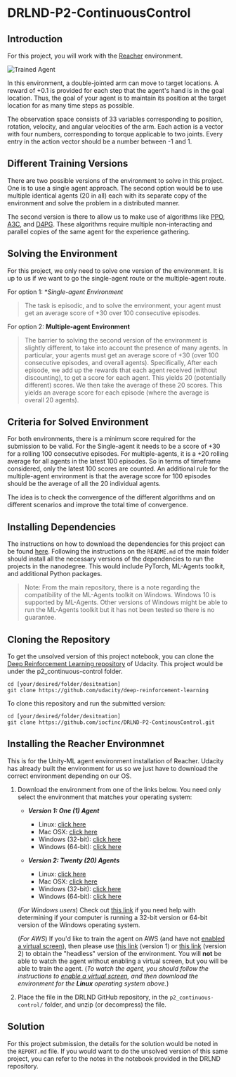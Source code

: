 # DRLND-P2-ContinuousControl

## Introduction

For this project, you will work with the [Reacher](https://github.com/Unity-Technologies/ml-agents/blob/master/docs/Learning-Environment-Examples.md#reacher) environment.

![Trained Agent][image1]

In this environment, a double-jointed arm can move to target locations. A reward of +0.1 is provided for each step that the agent's hand is in the goal location. Thus, the goal of your agent is to maintain its position at the target location for as many time steps as possible.

The observation space consists of 33 variables corresponding to position, rotation, velocity, and angular velocities of the arm. Each action is a vector with four numbers, corresponding to torque applicable to two joints. Every entry in the action vector should be a number between -1 and 1.

## Different Training Versions

There are two possible versions of the environment to solve in this project. One is to use a single agent approach. The second option would be to use multiple identical agents (20 in all) each with its separate copy of the environment and solve the problem in a distributed manner.

The second version is there to allow us to make use of algorithms like [PPO](https://arxiv.org/pdf/1707.06347.pdf), [A3C](https://arxiv.org/pdf/1602.01783.pdf), and [D4PG](https://openreview.net/pdf?id=SyZipzbCb). These algorithms require multiple non-interacting and parallel copies of the same agent for the experience gathering.

## Solving the Environment

For this project, we only need to solve one version of the environment. It is up to us if we want to go the single-agent route or the multiple-agent route.

For option 1: **Single-agent Environment*

>The task is episodic, and to solve the environment, your agent must get an average score of +30 over 100 consecutive episodes.

For option 2: **Multiple-agent Environment**

>The barrier to solving the second version of the environment is slightly different, to take into account the presence of many agents. In particular, your agents must get an average score of +30 (over 100 consecutive episodes, and overall agents). Specifically,
After each episode, we add up the rewards that each agent received (without discounting), to get a score for each agent. This yields 20 (potentially different) scores. We then take the average of these 20 scores.
This yields an average score for each episode (where the average is overall 20 agents).

## Criteria for Solved Environment

For both environments, there is a minimum score required for the submission to be valid. For the Single-agent it needs to be a score of +30 for a rolling 100 consecutive episodes. For multiple-agents, it is a +20 rolling average for all agents in the latest 100 episodes. So in terms of timeframe considered, only the latest 100 scores are counted. An additional rule for the multiple-agent environment is that the average score for 100 episodes should be the average of all the 20 individual agents.

The idea is to check the convergence of the different algorithms and on different scenarios and improve the total time of convergence.

## Installing Dependencies

The instructions on how to download the dependencies for this project can be found [here](https://github.com/udacity/deep-reinforcement-learning#dependencies). Following the instructions on the `README.md` of the main folder should install all the necessary versions of the dependencies to run the projects in the nanodegree. This would include PyTorch, ML-Agents toolkit, and additional Python packages.

>Note: From the main repository, there is a note regarding the compatibility of the ML-Agents toolkit on Windows. Windows 10 is supported by ML-Agents. Other versions of Windows might be able to run the ML-Agents toolkit but it has not been tested so there is no guarantee.

## Cloning the Repository

To get the unsolved version of this project notebook, you can clone the [Deep Reinforcement Learning repository](https://github.com/udacity/deep-reinforcement-learning) of Udacity. This project would be under the p2_continuous-control folder.

```
cd [your/desired/folder/desitnation]
git clone https://github.com/udacity/deep-reinforcement-learning
```

To clone this repository and run the submitted version:

```
cd [your/desired/folder/desitnation]
git clone https://github.com/iocfinc/DRLND-P2-ContinousControl.git
```

## Installing the Reacher Environmnet

This is for the Unity-ML agent environment installation of Reacher. Udacity has already built the environment for us so we just have to download the correct environment depending on our OS.

1. Download the environment from one of the links below.  You need only select the environment that matches your operating system:

    - **_Version 1: One (1) Agent_**
        - Linux: [click here](https://s3-us-west-1.amazonaws.com/udacity-drlnd/P2/Reacher/one_agent/Reacher_Linux.zip)
        - Mac OSX: [click here](https://s3-us-west-1.amazonaws.com/udacity-drlnd/P2/Reacher/one_agent/Reacher.app.zip)
        - Windows (32-bit): [click here](https://s3-us-west-1.amazonaws.com/udacity-drlnd/P2/Reacher/one_agent/Reacher_Windows_x86.zip)
        - Windows (64-bit): [click here](https://s3-us-west-1.amazonaws.com/udacity-drlnd/P2/Reacher/one_agent/Reacher_Windows_x86_64.zip)

    - **_Version 2: Twenty (20) Agents_**
        - Linux: [click here](https://s3-us-west-1.amazonaws.com/udacity-drlnd/P2/Reacher/Reacher_Linux.zip)
        - Mac OSX: [click here](https://s3-us-west-1.amazonaws.com/udacity-drlnd/P2/Reacher/Reacher.app.zip)
        - Windows (32-bit): [click here](https://s3-us-west-1.amazonaws.com/udacity-drlnd/P2/Reacher/Reacher_Windows_x86.zip)
        - Windows (64-bit): [click here](https://s3-us-west-1.amazonaws.com/udacity-drlnd/P2/Reacher/Reacher_Windows_x86_64.zip)
    
    (_For Windows users_) Check out [this link](https://support.microsoft.com/en-us/help/827218/how-to-determine-whether-a-computer-is-running-a-32-bit-version-or-64) if you need help with determining if your computer is running a 32-bit version or 64-bit version of the Windows operating system.

    (_For AWS_) If you'd like to train the agent on AWS (and have not [enabled a virtual screen](https://github.com/Unity-Technologies/ml-agents/blob/master/docs/Training-on-Amazon-Web-Service.md)), then please use [this link](https://s3-us-west-1.amazonaws.com/udacity-drlnd/P2/Reacher/one_agent/Reacher_Linux_NoVis.zip) (version 1) or [this link](https://s3-us-west-1.amazonaws.com/udacity-drlnd/P2/Reacher/Reacher_Linux_NoVis.zip) (version 2) to obtain the "headless" version of the environment.  You will **not** be able to watch the agent without enabling a virtual screen, but you will be able to train the agent.  (_To watch the agent, you should follow the instructions to [enable a virtual screen](https://github.com/Unity-Technologies/ml-agents/blob/master/docs/Training-on-Amazon-Web-Service.md), and then download the environment for the **Linux** operating system above._)

2. Place the file in the DRLND GitHub repository, in the `p2_continuous-control/` folder, and unzip (or decompress) the file. 

## Solution

For this project submission, the details for the solution would be noted in the `REPORT.md` file. If you would want to do the unsolved version of this same project, you can refer to the notes in the notebook provided in the DRLND repository.

[//]: # (Image References)

[image1]: https://user-images.githubusercontent.com/10624937/43851024-320ba930-9aff-11e8-8493-ee547c6af349.gif "Trained Agent"
[image2]: https://user-images.githubusercontent.com/10624937/43851646-d899bf20-9b00-11e8-858c-29b5c2c94ccc.png "Crawler"